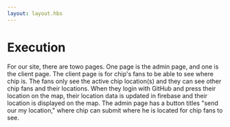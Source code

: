 ```yaml
---
layout: layout.hbs
---
```


# Execution

For our site, there are towo pages. One page is the admin page, and one is the client page. 
The client page is for chip's fans to be able to see where chip is. The fans only see the active chip location(s) and they can see other chip fans and their locations. When they login with GitHub and press their location on the map, their location data is updated in firebase and their location is displayed on the map.
The admin page has a button titles "send our my location," where chip can submit where he is located for chip fans to see. 